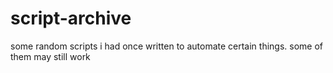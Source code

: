 # script-archive
some random scripts i had once written to automate certain things. some of them may still work
